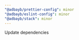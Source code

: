 ```yaml
---
"@adbayb/prettier-config": minor
"@adbayb/eslint-config": minor
"@adbayb/stack": minor
---
```


Update dependencies

